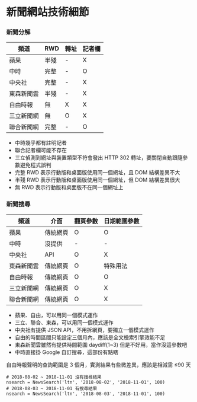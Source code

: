 # 新聞網站技術細節

### 新聞分解

頻道 | RWD | 轉址 | 記者欄
---- | ---- | ---- | ----
蘋果 | 半殘 | - | X
中時 | 完整 | - | O
中央社 | 完整 | - | X
東森新聞雲 | 半殘 | - | X
自由時報 | 無 | X | X
三立新聞網 | 無 | O | X
聯合新聞網 | 完整 | - | O

* 中時幾乎都有註明記者
* 聯合記者欄可能不存在
* 三立偵測到網址與裝置類型不符會發出 HTTP 302 轉址，要關閉自動跟隨參數避免程式誤判
* 完整 RWD 表示行動版和桌面版使用同一個網址，且 DOM 結構差異不大
* 半殘 RWD 表示行動版和桌面版使用同一個網址，但 DOM 結構差異很大
* 無 RWD 表示行動版和桌面版不在同一個網址上

### 新聞搜尋

頻道 | 介面 | 翻頁參數 | 日期範圍參數
---- | ---- | ---- | ----
蘋果 | 傳統網頁 | O | O
中時 | 沒提供 | - | -
中央社 | API | O | X
東森新聞雲 | 傳統網頁 | O | 特殊用法
自由時報 | 傳統網頁 | O | O
三立新聞網 | 傳統網頁 | O | X
聯合新聞網 | 傳統網頁 | O | X

* 蘋果、自由，可以用同一個模式運作
* 三立、聯合、東森，可以用同一個模式運作
* 中央社有提供 JSON API，不用拆網頁，要獨立一個模式運作
* 自由的時間區間只能設定三個月內，應該是全文檢索引擎效能不足
* 東森新聞雲雖然有提供時間範圍 daydiff(1~3) 但是不好用，當作沒這參數吧
* 中時直接掛 Google 自訂搜尋，這部份有點瞎

自由時報聲明的查詢範圍是 3 個月，實測結果有些微差異，應該是相減需 ≤90 天
```
# 2018-08-02 ~ 2018-11-01 沒有搜尋結果
nsearch = NewsSearch('ltn', '2018-08-02', '2018-11-01', 100)
# 2018-08-03 ~ 2018-11-01 有搜尋結果
nsearch = NewsSearch('ltn', '2018-08-03', '2018-11-01', 100)
```
